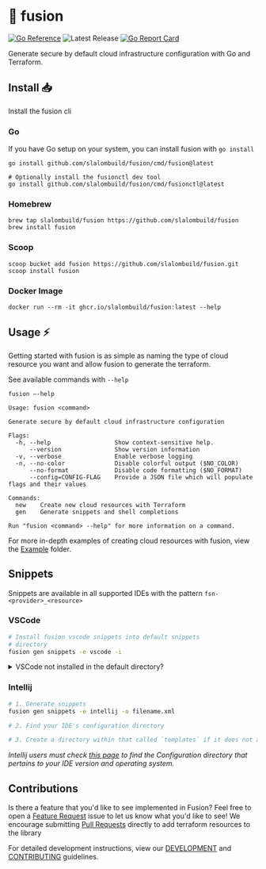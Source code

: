 # 🧬 fusion

[![Go Reference](https://pkg.go.dev/badge/github.com/slalombuild/fusion.svg)](https://pkg.go.dev/github.com/slalombuild/fusion)
![Latest Release](https://img.shields.io/github/v/release/slalombuild/fusion?label=latest%20release)
[![Go Report Card](https://goreportcard.com/badge/github.com/slalombuild/fusion)](https://goreportcard.com/report/github.com/slalombuild/fusion)

Generate secure by default cloud infrastructure configuration with Go and Terraform. 

## Install 📥

Install the fusion cli

### Go

If you have Go setup on your system, you can install fusion with `go install`

```shell
go install github.com/slalombuild/fusion/cmd/fusion@latest

# Optionally install the fusionctl dev tool
go install github.com/slalombuild/fusion/cmd/fusionctl@latest
```

### Homebrew

```shell
brew tap slalombuild/fusion https://github.com/slalombuild/fusion
brew install fusion
```

### Scoop

```shell
scoop bucket add fusion https://github.com/slalombuild/fusion.git
scoop install fusion
```

### Docker Image

```
docker run --rm -it ghcr.io/slalombuild/fusion:latest --help
```

## Usage ⚡️

Getting started with fusion is as simple as naming the type of cloud resource you want and allow fusion to generate the terraform.

See available commands with `--help`

```
fusion —-help

Usage: fusion <command>

Generate secure by default cloud infrastructure configuration

Flags:
  -h, --help                  Show context-sensitive help.
      --version               Show version information
  -v, --verbose               Enable verbose logging
  -n, --no-color              Disable colorful output ($NO_COLOR)
      --no-format             Disable code formatting ($NO_FORMAT)
      --config=CONFIG-FLAG    Provide a JSON file which will populate flags and their values

Commands:
  new    Create new cloud resources with Terraform
  gen    Generate snippets and shell completions

Run "fusion <command> --help" for more information on a command.
```

For more in-depth examples of creating cloud resources with fusion, view the [Example](./_example) folder.

## Snippets

Snippets are available in all supported IDEs with the pattern `fsn-<provider>_<resource>`

### VSCode 

```bash
# Install fusion vscode snippets into default snippets 
# directory
fusion gen snippets -e vscode -i
```

<details>
<summary>VSCode not installed in the default directory?</summary>
<br>
You will need to output a json file with `fusion gen snippets -e vscode -o filename.json` and place it and `package.json` from the repository's snippets directory within `.../.vscode/extensions/fusion-snippets`, creating directories if needed. Restart your IDE to make them available.
<br><br>
</details>

### Intellij

```bash
# 1. Generate snippets
fusion gen snippets -e intellij -o filename.xml

# 2. Find your IDE's configuration directory

# 3. Create a directory within that called `templates` if it does not already exist, and drop the xml file in there. Then, restart your IDE to make them available.
```

*Intellij users must check [this page](https://intellij-support.jetbrains.com/hc/en-us/articles/206544519-Directories-used-by-the-IDE-to-store-settings-caches-plugins-and-logs) to find the Configuration directory that pertains to your IDE version and operating system.*

## Contributions

Is there a feature that you'd like to see implemented in Fusion? Feel free to open a [Feature Request](https://github.com/slalombuild/fusion/issues/new?assignees=&labels=enhancement&template=feature_request.yml&title=%28short+issue+description%29) issue to let us know what you'd like to see! 
We encourage submitting [Pull Requests](https://github.com/slalombuild/fusion/pulls) directly to add terraform resources to the library

For detailed development instructions, view our [DEVELOPMENT](.github/DEVELOPMENT.md) and [CONTRIBUTING](.github/CONTRIBUTING.md) guidelines.
